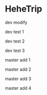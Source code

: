 HeheTrip
========

dev modify

dev test 1

dev test 2

dev test 3

master add 1

master add 2

master add 3

master add 4

